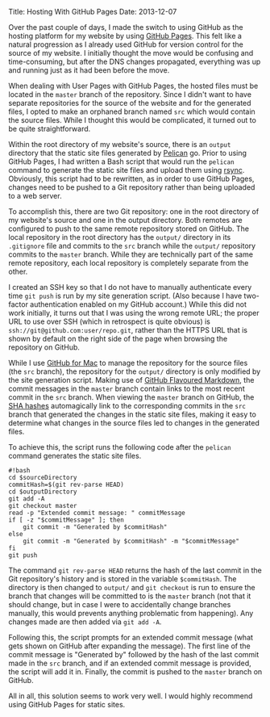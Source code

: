 Title: Hosting With GitHub Pages
Date: 2013-12-07

Over the past couple of days, I made the switch to using GitHub as the hosting platform for my website by using [GitHub Pages](http://pages.github.com). This felt like a natural progression as I already used GitHub for version control for the source of my website. I initially thought the move would be confusing and time-consuming, but after the DNS changes propagated, everything was up and running just as it had been before the move.

When dealing with User Pages with GitHub Pages, the hosted files must be located in the `master` branch of the repository. Since I didn't want to have separate repositories for the source of the website and for the generated files, I opted to make an orphaned branch named `src` which would contain the source files. While I thought this would be complicated, it turned out to be quite straightforward.

Within the root directory of my website's source, there is an `output` directory that the static site files generated by [Pelican](http://getpelican.com) go. Prior to using GitHub Pages, I had written a Bash script that would run the `pelican` command to generate the static site files and upload them using [rsync](http://en.wikipedia.org/wiki/Rsync). Obviously, this script had to be rewritten, as in order to use GitHub Pages, changes need to be pushed to a Git repository rather than being uploaded to a web server.

To accomplish this, there are two Git repository: one in the root directory of my website's source and one in the output directory. Both remotes are configured to push to the same remote repository stored on GitHub. The local repository in the root directory has the `output/` directory in its `.gitignore` file and commits to the `src` branch while the `output/` repository commits to the `master` branch. While they are technically part of the same remote repository, each local repository is completely separate from the other.

I created an SSH key so that I do not have to manually authenticate every time `git push` is run by my site generation script. (Also because I have two-factor authentication enabled on my GitHub account.) While this did not work initially, it turns out that I was using the wrong remote URL; the proper URL to use over SSH (which in retrospect is quite obvious) is `ssh://git@github.com:user/repo.git`, rather than the HTTPS URL that is shown by default on the right side of the page when browsing the repository on GitHub.

While I use [GitHub for Mac](http://mac.github.com) to manage the repository for the source files (the `src` branch), the repository for the `output/` directory is only modified by the site generation script. Making use of [GitHub Flavoured Markdown](https://help.github.com/articles/github-flavored-markdown), the commit messages in the `master` branch contain links to the most recent commit in the `src` branch. When viewing the `master` branch on GitHub, the [SHA hashes](http://en.wikipedia.org/wiki/SHA-1) automagically link to the corresponding commits in the `src` branch that generated the changes in the static site files, making it easy to determine what changes in the source files led to changes in the generated files.

To achieve this, the script runs the following code after the `pelican` command generates the static site files.

```
#!bash
cd $sourceDirectory
commitHash=$(git rev-parse HEAD)
cd $outputDirectory
git add -A
git checkout master
read -p "Extended commit message: " commitMessage
if [ -z "$commitMessage" ]; then
	git commit -m "Generated by $commitHash"
else
	git commit -m "Generated by $commitHash" -m "$commitMessage"
fi
git push
```

The command `git rev-parse HEAD` returns the hash of the last commit in the Git repository's history and is stored in the variable `$commitHash`. The directory is then changed to `output/` and `git checkout` is run to ensure the branch that changes will be committed to is the `master` branch (not that it should change, but in case I were to accidentally change branches manually, this would prevents anything problematic from happening). Any changes made are then added via `git add -A`.

Following this, the script prompts for an extended commit message (what gets shown on GitHub after expanding the message). The first line of the commit message is "Generated by" followed by the hash of the last commit made in the `src` branch, and if an extended commit message is provided, the script will add it in. Finally, the commit is pushed to the `master` branch on GitHub.

All in all, this solution seems to work very well. I would highly recommend using GitHub Pages for static sites.
